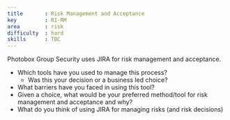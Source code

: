 ```yaml
---
title       : Risk Management and Acceptance
key         : RI-RM
area        : risk
difficulty  : hard
skills      : TBC
---
```


Photobox Group Security uses JIRA for risk management and acceptance.

 - Which tools have you used to manage this process?
   - Was this your decision or a business led choice?
 - What barriers have you faced in using this tool?
 - Given a choice, what would be your preferred method/tool for risk management and acceptance and why?
 - What do you think of using JIRA for managing risks (and risk decisions)